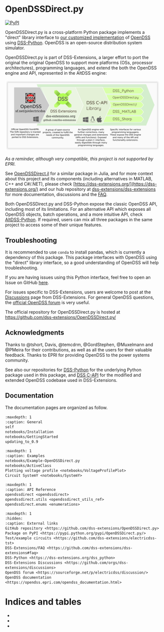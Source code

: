# OpenDSSDirect.py

[![PyPI](https://img.shields.io/pypi/v/OpenDSSDirect.py.svg)](https://pypi.python.org/pypi/OpenDSSDirect.py/)

OpenDSSDirect.py is a cross-platform Python package implements a "direct" library interface to [our customized implementation](https://github.com/dss-extensions/dss_capi) of [OpenDSS](http://smartgrid.epri.com/SimulationTool.aspx) using [DSS-Python](https://dss-extensions.org/dss_python/).
OpenDSS is an open-source distribution system simulator. 

OpenDSSDirect.py is part of DSS-Extensions, a larger effort to port the original the original OpenDSS to support more platforms (OSs, processor architectures), programming languages, and extend the both the OpenDSS engine and API, represented in the AltDSS engine:

<p align="center">
    <img alt="Overview of related projects" src="https://github.com/dss-extensions/dss-extensions/blob/main/images/repomap.png?raw=true">
</p>

*As a reminder, although very compatible, this project is not supported by EPRI.*

See [OpenDSSDirect.jl](https://github.com/dss-extensions/OpenDSSDirect.jl) for a similar package in Julia, and for more context about this project and its components (including alternatives in MATLAB, C++ and C#/.NET), please check [https://dss-extensions.org/](https://dss-extensions.org/) and our hub repository at [dss-extensions/dss-extensions](https://github.com/dss-extensions/dss-extensions) for more documentation, discussions and the [FAQ](https://github.com/dss-extensions/dss-extensions#faq).

Both OpenDSSDirect.py and DSS-Python expose the classic OpenDSS API, including most of its limitations. For an alternative API which exposes all OpenDSS objects, batch operations, and a more intuitive API, check [AltDSS-Python](https://dss-extensions.org/altdss-python/). If required, users can mix all three packages in the same project to access some of their unique features.

<!-- TODO: update the links to the final links after the main site is updated -->

## Troubleshooting

It is recommended to use `conda` to install pandas, which is currently a dependency of this package.
This package interfaces with OpenDSS using the "direct" library interface, so a good understanding of OpenDSS will help troubleshooting.

If you are having issues using this Python interface, feel free to open an Issue on GitHub [here](https://github.com/dss-extensions/OpenDSSDirect.py/issues/new). 

For issues specific to DSS-Extensions, users are welcome to post at the [Discussions](https://github.com/orgs/dss-extensions/discussions) page from DSS-Extensions. For general OpenDSS questions, the [official OpenDSS forum](https://sourceforge.net/p/electricdss/discussion/) is very useful.

The official repository for OpenDSSDirect.py is hosted at https://github.com/dss-extensions/OpenDSSDirect.py/

## Acknowledgments

Thanks to @tshort, Davis, @temcdrm, @GordStephen, @Muxelmann and @PMeira for their contributions, as well as all the users for their valuable feedback. Thanks to EPRI for providing OpenDSS to the power systems community.

See also our repositories for [DSS-Python](https://github.com/dss-extensions/dss_python) for the underlying Python package used in this package, and 
[DSS C-API](https://github.com/dss-extensions/dss_capi) for the modified and extended OpenDSS codebase used in DSS-Extensions.

## Documentation

The documentation pages are organized as follow.

<!-- TODO: add relevant code to allow running notebooks on e.g. Colab -->

```{toctree}
:maxdepth: 1
:caption: General
self
notebooks/Installation
notebooks/GettingStarted
updating_to_0.9
```

```{toctree}
:maxdepth: 1
:caption: Examples
notebooks/Example-OpenDSSDirect.py
notebooks/ActiveClass
Plotting voltage profile <notebooks/VoltageProfilePlot>
Circuit SystemY <notebooks/SystemY>
```

```{toctree}
:maxdepth: 1
:caption: API Reference
opendssdirect <opendssdirect>
opendssdirect.utils <opendssdirect_utils_ref>
opendssdirect.enums <enumerations>
```

```{toctree}
:maxdepth: 1
:hidden:
:caption: External links
GitHub repository <https://github.com/dss-extensions/OpenDSSDirect.py>
Package on PyPI <https://pypi.python.org/pypi/OpenDSSDirect.py/>
Test/example circuits <https://github.com/dss-extensions/electricdss-tst>
DSS-Extensions/FAQ <https://github.com/dss-extensions/dss-extensions#faq>
DSS-Python <https://dss-extensions.org/dss_python>
DSS-Extensions Discussions <https://github.com/orgs/dss-extensions/discussions>
OpenDSS forum <https://sourceforge.net/p/electricdss/discussion/>
OpenDSS documentation <https://opendss.epri.com/opendss_documentation.html>
```


# Indices and tables

* [](genindex)
* [](modindex)
* [](search)
